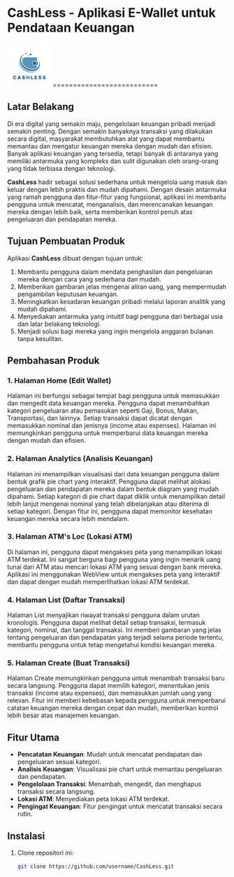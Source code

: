 # CashLess - Aplikasi E-Wallet untuk Pendataan Keuangan

<img src="data/cashless.png" alt="Logo CashLess" width="100" height="100" />
==========================

## Latar Belakang
Di era digital yang semakin maju, pengelolaan keuangan pribadi menjadi semakin penting. Dengan semakin banyaknya transaksi yang dilakukan secara digital, masyarakat membutuhkan alat yang dapat membantu memantau dan mengatur keuangan mereka dengan mudah dan efisien. Banyak aplikasi keuangan yang tersedia, tetapi banyak di antaranya yang memiliki antarmuka yang kompleks dan sulit digunakan oleh orang-orang yang tidak terbiasa dengan teknologi.

**CashLess** hadir sebagai solusi sederhana untuk mengelola uang masuk dan keluar dengan lebih praktis dan mudah dipahami. Dengan desain antarmuka yang ramah pengguna dan fitur-fitur yang fungsional, aplikasi ini membantu pengguna untuk mencatat, menganalisis, dan merencanakan keuangan mereka dengan lebih baik, serta memberikan kontrol penuh atas pengeluaran dan pendapatan mereka.

## Tujuan Pembuatan Produk
Aplikasi **CashLess** dibuat dengan tujuan untuk:
1. Membantu pengguna dalam mendata penghasilan dan pengeluaran mereka dengan cara yang sederhana dan mudah.
2. Memberikan gambaran jelas mengenai aliran uang, yang mempermudah pengambilan keputusan keuangan.
3. Meningkatkan kesadaran keuangan pribadi melalui laporan analitik yang mudah dipahami.
4. Menyediakan antarmuka yang intuitif bagi pengguna dari berbagai usia dan latar belakang teknologi.
5. Menjadi solusi bagi mereka yang ingin mengelola anggaran bulanan tanpa kesulitan.

## Pembahasan Produk

### 1. **Halaman Home (Edit Wallet)**
Halaman ini berfungsi sebagai tempat bagi pengguna untuk memasukkan dan mengedit data keuangan mereka. Pengguna dapat menambahkan kategori pengeluaran atau pemasukan seperti Gaji, Bonus, Makan, Transportasi, dan lainnya. Setiap transaksi dapat dicatat dengan memasukkan nominal dan jenisnya (income atau expenses). Halaman ini memungkinkan pengguna untuk memperbarui data keuangan mereka dengan mudah dan efisien.

### 2. **Halaman Analytics (Analisis Keuangan)**
Halaman ini menampilkan visualisasi dari data keuangan pengguna dalam bentuk grafik pie chart yang interaktif. Pengguna dapat melihat alokasi pengeluaran dan pendapatan mereka dalam bentuk diagram yang mudah dipahami. Setiap kategori di pie chart dapat diklik untuk menampilkan detail lebih lanjut mengenai nominal yang telah dibelanjakan atau diterima di setiap kategori. Dengan fitur ini, pengguna dapat memonitor kesehatan keuangan mereka secara lebih mendalam.

### 3. **Halaman ATM's Loc (Lokasi ATM)**
Di halaman ini, pengguna dapat mengakses peta yang menampilkan lokasi ATM terdekat. Ini sangat berguna bagi pengguna yang ingin menarik uang tunai dari ATM atau mencari lokasi ATM yang sesuai dengan bank mereka. Aplikasi ini menggunakan WebView untuk mengakses peta yang interaktif dan dapat dengan mudah memperlihatkan lokasi ATM terdekat.

### 4. **Halaman List (Daftar Transaksi)**
Halaman List menyajikan riwayat transaksi pengguna dalam urutan kronologis. Pengguna dapat melihat detail setiap transaksi, termasuk kategori, nominal, dan tanggal transaksi. Ini memberi gambaran yang jelas tentang pengeluaran dan pendapatan yang terjadi selama periode tertentu, membantu pengguna untuk tetap mengetahui kondisi keuangan mereka.

### 5. **Halaman Create (Buat Transaksi)**
Halaman Create memungkinkan pengguna untuk menambah transaksi baru secara langsung. Pengguna dapat memilih kategori, menentukan jenis transaksi (income atau expenses), dan memasukkan jumlah uang yang relevan. Fitur ini memberi kebebasan kepada pengguna untuk memperbarui catatan keuangan mereka dengan cepat dan mudah, memberikan kontrol lebih besar atas manajemen keuangan.

## Fitur Utama
- **Pencatatan Keuangan**: Mudah untuk mencatat pendapatan dan pengeluaran sesuai kategori.
- **Analisis Keuangan**: Visualisasi pie chart untuk memantau pengeluaran dan pendapatan.
- **Pengelolaan Transaksi**: Menambah, mengedit, dan menghapus transaksi secara langsung.
- **Lokasi ATM**: Menyediakan peta lokasi ATM terdekat.
- **Pengingat Keuangan**: Fitur pengingat untuk mencatat transaksi secara rutin.

## Instalasi

1. Clone repositori ini:
   ```bash
   git clone https://github.com/username/CashLess.git
